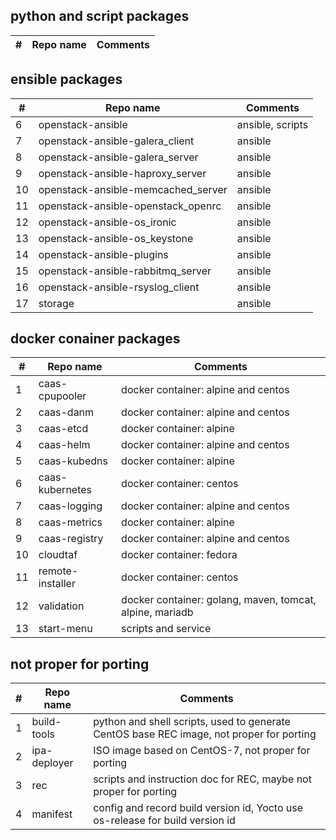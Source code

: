 ## python and script packages

| #     |Repo name|Comments|
|-------|---------|--------|

## ensible packages

| #     |Repo name|Comments|
|-------|---------|--------|
|6|openstack-ansible|ansible, scripts|
|7|openstack-ansible-galera_client|ansible|
|8|openstack-ansible-galera_server|ansible|
|9|openstack-ansible-haproxy_server|ansible|
|10|openstack-ansible-memcached_server|ansible|
|11|openstack-ansible-openstack_openrc|ansible|
|12|openstack-ansible-os_ironic|ansible|
|13|openstack-ansible-os_keystone|ansible|
|14|openstack-ansible-plugins|ansible|
|15|openstack-ansible-rabbitmq_server|ansible|
|16|openstack-ansible-rsyslog_client|ansible|
|17|storage|ansible|

## docker conainer packages

| #     |Repo name|Comments|
|-------|---------|--------|
|1|caas-cpupooler|docker container: alpine and centos|
|2|caas-danm|docker container: alpine and centos|
|3|caas-etcd|docker container: alpine|
|4|caas-helm|docker container: alpine and centos|
|5|caas-kubedns|docker container: alpine|
|6|caas-kubernetes|docker container: centos|
|7|caas-logging|docker container: alpine and centos|
|8|caas-metrics|docker container: alpine|
|9|caas-registry|docker container: alpine and centos|
|10|cloudtaf|docker container: fedora|
|11|remote-installer|docker container: centos|
|12|validation|docker container: golang, maven, tomcat, alpine, mariadb|
|13|start-menu|scripts and service|

## not proper for porting

| #     |Repo name|Comments|
|-------|---------|--------|
|1|build-tools|python and shell scripts, used to generate CentOS base REC image, not proper for porting|
|2|ipa-deployer|ISO image based on CentOS-7, not proper for porting|
|3|rec|scripts and instruction doc for REC, maybe not proper for porting|
|4|manifest|config and record build version id, Yocto use os-release for build version id|

